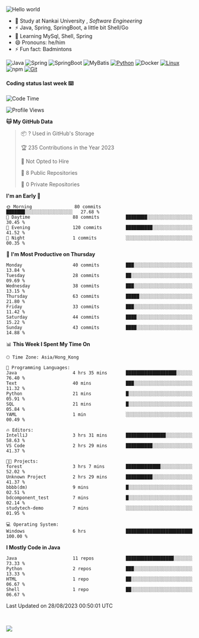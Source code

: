 

<img src="https://raw.githubusercontent.com/sagar-viradiya/sagar-viradiya/master/resources/banner.png" alt="Hello world">


<br/>


- 🍻  Study at Nankai University , _Software Engineering_
- ⚡  Java, Spring, SpringBoot, a little bit Shell/Go
- 🌱 Learning MySql, Shell, Spring
- 😄 Pronouns: he/him
- ⚡ Fun fact: Badmintons

![Java](https://img.shields.io/badge/-Java-007396?style=flat-square&logo=java&logoColor=ffffff)
![Spring](https://img.shields.io/badge/-Spring-green)
![SpringBoot](https://img.shields.io/badge/-SpringBoot-green)
![MyBatis](https://img.shields.io/badge/-MyBatis-yellowgreen)
[![Python](https://img.shields.io/badge/-Python-3776AB?style=flat-square&logo=python&logoColor=ffffff)](https://www.python.org/)
![Docker](https://img.shields.io/badge/Docker-2496ED?style=flat-square&logo=docker&logoColor=ffffff)
[![Linux](https://img.shields.io/badge/-Linux-333333?style=flat-square&logo=linux&logoColor=white)](https://www.linuxfoundation.org/)
![npm](https://img.shields.io/badge/-NPM-CB3837?style=flat-square&logo=npm&logoColor=white)
[![Git](https://img.shields.io/badge/-Git-f05032?style=flat-square&logo=git&logoColor=white)](https://git-scm.com/)

#### Coding status last week ⌨️

<!--START_SECTION:waka-->
![Code Time](http://img.shields.io/badge/Code%20Time-447%20hrs%2049%20mins-blue)

![Profile Views](http://img.shields.io/badge/Profile%20Views-10-blue)

**🐱 My GitHub Data** 

> 📦 ? Used in GitHub's Storage 
 > 
> 🏆 235 Contributions in the Year 2023
 > 
> 🚫 Not Opted to Hire
 > 
> 📜 8 Public Repositories 
 > 
> 🔑 0 Private Repositories 
 > 
**I'm an Early 🐤** 

```text
🌞 Morning                80 commits          ███████░░░░░░░░░░░░░░░░░░   27.68 % 
🌆 Daytime                88 commits          ████████░░░░░░░░░░░░░░░░░   30.45 % 
🌃 Evening                120 commits         ██████████░░░░░░░░░░░░░░░   41.52 % 
🌙 Night                  1 commits           ░░░░░░░░░░░░░░░░░░░░░░░░░   00.35 % 
```
📅 **I'm Most Productive on Thursday** 

```text
Monday                   40 commits          ███░░░░░░░░░░░░░░░░░░░░░░   13.84 % 
Tuesday                  28 commits          ██░░░░░░░░░░░░░░░░░░░░░░░   09.69 % 
Wednesday                38 commits          ███░░░░░░░░░░░░░░░░░░░░░░   13.15 % 
Thursday                 63 commits          █████░░░░░░░░░░░░░░░░░░░░   21.80 % 
Friday                   33 commits          ███░░░░░░░░░░░░░░░░░░░░░░   11.42 % 
Saturday                 44 commits          ████░░░░░░░░░░░░░░░░░░░░░   15.22 % 
Sunday                   43 commits          ████░░░░░░░░░░░░░░░░░░░░░   14.88 % 
```


📊 **This Week I Spent My Time On** 

```text
🕑︎ Time Zone: Asia/Hong_Kong

💬 Programming Languages: 
Java                     4 hrs 35 mins       ███████████████████░░░░░░   76.40 % 
Text                     40 mins             ███░░░░░░░░░░░░░░░░░░░░░░   11.32 % 
Python                   21 mins             █░░░░░░░░░░░░░░░░░░░░░░░░   05.91 % 
SQL                      21 mins             █░░░░░░░░░░░░░░░░░░░░░░░░   05.84 % 
YAML                     1 min               ░░░░░░░░░░░░░░░░░░░░░░░░░   00.49 % 

🔥 Editors: 
IntelliJ                 3 hrs 31 mins       ███████████████░░░░░░░░░░   58.63 % 
VS Code                  2 hrs 29 mins       ██████████░░░░░░░░░░░░░░░   41.37 % 

🐱‍💻 Projects: 
forest                   3 hrs 7 mins        █████████████░░░░░░░░░░░░   52.02 % 
Unknown Project          2 hrs 29 mins       ██████████░░░░░░░░░░░░░░░   41.37 % 
bbbb(dm)                 9 mins              █░░░░░░░░░░░░░░░░░░░░░░░░   02.51 % 
bdcomponent_test         7 mins              █░░░░░░░░░░░░░░░░░░░░░░░░   02.14 % 
studytech-demo           7 mins              ░░░░░░░░░░░░░░░░░░░░░░░░░   01.95 % 

💻 Operating System: 
Windows                  6 hrs               █████████████████████████   100.00 % 
```

**I Mostly Code in Java** 

```text
Java                     11 repos            ██████████████████░░░░░░░   73.33 % 
Python                   2 repos             ███░░░░░░░░░░░░░░░░░░░░░░   13.33 % 
HTML                     1 repo              ██░░░░░░░░░░░░░░░░░░░░░░░   06.67 % 
Shell                    1 repo              ██░░░░░░░░░░░░░░░░░░░░░░░   06.67 % 
```




 Last Updated on 28/08/2023 00:50:01 UTC
<!--END_SECTION:waka-->

<br/>

![](https://github-profile-trophy.vercel.app/?username=quincysky&column=7)







